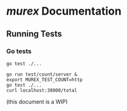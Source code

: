 # _murex_ Documentation

## Running Tests

### Go tests

```
go test ./...
```

```
go run test/count/server &
export MUREX_TEST_COUNT=http
go test ./...
curl localhost:38000/total
```

(this document is a WIP)